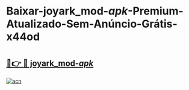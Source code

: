 # Baixar-joyark_mod-_apk_-Premium-Atualizado-Sem-Anúncio-Grátis-x44od

# <h2><a href="https://rutvlf.esa.edu.pl?src=joyark_mod-_apk_&ref=x44od">🔗👉 🔴 joyark_mod-_apk_</a></h2>

[![acn](https://github.com/user-attachments/assets/0f9c940e-d8b0-45ae-aac7-cd30a18b3e1c)](https://rutvlf.esa.edu.pl?src=joyark_mod-_apk_&ref=x44od)

